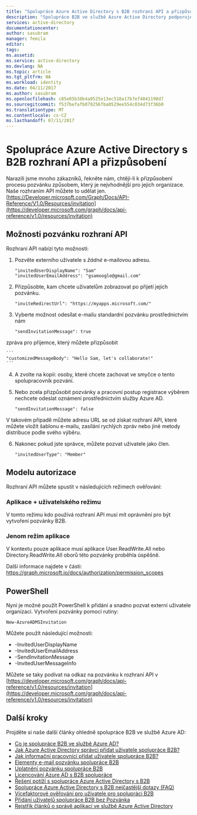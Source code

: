 ```yaml
---
title: "Spolupráce Azure Active Directory s B2B rozhraní API a přizpůsobení | Microsoft Docs"
description: "Spolupráce B2B ve službě Azure Active Directory podporuje vaše vztahy s ostatními společnostmi tím, že vašim obchodním partnerům umožní selektivní přístup ke podnikovým aplikacím"
services: active-directory
documentationcenter: 
author: sasubram
manager: femila
editor: 
tags: 
ms.assetid: 
ms.service: active-directory
ms.devlang: NA
ms.topic: article
ms.tgt_pltfrm: NA
ms.workload: identity
ms.date: 04/11/2017
ms.author: sasubram
ms.openlocfilehash: c85e05b38b4a9525e13ec510a17b7ef4841198d7
ms.sourcegitcommit: f537befafb079256fba0529ee554c034d73f36b0
ms.translationtype: MT
ms.contentlocale: cs-CZ
ms.lasthandoff: 07/11/2017
---
```

# <a name="azure-active-directory-b2b-collaboration-api-and-customization"></a>Spolupráce Azure Active Directory s B2B rozhraní API a přizpůsobení

Narazili jsme mnoho zákazníků, řekněte nám, chtějí-li k přizpůsobení procesu pozvánku způsobem, který je nejvhodnější pro jejich organizace. Naše rozhraním API můžete to udělat jen. [https://Developer.microsoft.com/Graph/Docs/API-Reference/V1.0/Resources/invitation](https://developer.microsoft.com/graph/docs/api-reference/v1.0/resources/invitation)

## <a name="capabilities-of-the-invitation-api"></a>Možnosti pozvánku rozhraní API
Rozhraní API nabízí tyto možnosti:

1. Pozvěte externího uživatele s *žádné* e-mailovou adresu.

    ```
    "invitedUserDisplayName": "Sam"
    "invitedUserEmailAddress": "gsamoogle@gmail.com"
    ```

2. Přizpůsobte, kam chcete uživatelům zobrazovat po přijetí jejich pozvánku.

    ```
    "inviteRedirectUrl": "https://myapps.microsoft.com/"
    ```

3. Vyberte možnost odesílat e-mailu standardní pozvánku prostřednictvím nám

    ```
    "sendInvitationMessage": true
    ```

  zpráva pro příjemce, který můžete přizpůsobit

    ```
    "customizedMessageBody": "Hello Sam, let's collaborate!"
    ```

4. A zvolte na kopii: osoby, které chcete zachovat ve smyčce o tento spolupracovník pozvání.

5. Nebo zcela přizpůsobit pozvánky a pracovní postup registrace výběrem nechcete odeslat oznámení prostřednictvím služby Azure AD.

    ```
    "sendInvitationMessage": false
    ```

  V takovém případě můžete adresu URL se od získat rozhraní API, které můžete vložit šablonu e-mailu, zasílání rychlých zpráv nebo jiné metody distribuce podle svého výběru.

6. Nakonec pokud jste správce, můžete pozvat uživatele jako člen.

    ```
    "invitedUserType": "Member"
    ```


## <a name="authorization-model"></a>Modelu autorizace
Rozhraní API můžete spustit v následujících režimech ověřování:

### <a name="app--user-mode"></a>Aplikace + uživatelského režimu
V tomto režimu kdo používá rozhraní API musí mít oprávnění pro být vytvoření pozvánky B2B.

### <a name="app-only-mode"></a>Jenom režim aplikace
V kontextu pouze aplikace musí aplikace User.ReadWrite.All nebo Directory.ReadWrite.All oborů této pozvánky proběhla úspěšně.

Další informace najdete v části: https://graph.microsoft.io/docs/authorization/permission_scopes


## <a name="powershell"></a>PowerShell
Nyní je možné použít PowerShell k přidání a snadno pozvat externí uživatele organizaci. Vytvoření pozvánky pomocí rutiny:

```
New-AzureADMSInvitation
```

Můžete použít následující možnosti:

* -InvitedUserDisplayName
* -InvitedUserEmailAddress
* -SendInvitationMessage
* -InvitedUserMessageInfo

Můžete se taky podívat na odkaz na pozvánku k rozhraní API v [https://developer.microsoft.com/graph/docs/api-reference/v1.0/resources/invitation](https://developer.microsoft.com/graph/docs/api-reference/v1.0/resources/invitation)

## <a name="next-steps"></a>Další kroky

Projděte si naše další články ohledně spolupráce B2B ve službě Azure AD:

* [Co je spolupráce B2B ve službě Azure AD?](active-directory-b2b-what-is-azure-ad-b2b.md)
* [Jak Azure Active Directory správci přidat uživatele spolupráce B2B?](active-directory-b2b-admin-add-users.md)
* [Jak informační pracovníci přidat uživatele spolupráce B2B?](active-directory-b2b-iw-add-users.md)
* [Elementy e-mail pozvánku spolupráce B2B](active-directory-b2b-invitation-email.md)
* [Uplatnění pozvánku spolupráce B2B](active-directory-b2b-redemption-experience.md)
* [Licencování Azure AD s B2B spolupráce](active-directory-b2b-licensing.md)
* [Řešení potíží s spolupráce Azure Active Directory s B2B](active-directory-b2b-troubleshooting.md)
* [Spolupráce Azure Active Directory s B2B nejčastější dotazy (FAQ)](active-directory-b2b-faq.md)
* [Vícefaktorové ověřování pro uživatele pro spolupráci B2B](active-directory-b2b-mfa-instructions.md)
* [Přidání uživatelů spolupráce B2B bez Pozvánka](active-directory-b2b-add-user-without-invite.md)
* [Rejstřík článků o správě aplikací ve službě Azure Active Directory](active-directory-apps-index.md)
